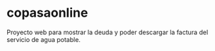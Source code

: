 # copasaonline
Proyecto web para mostrar la deuda y poder descargar la factura del servicio de agua potable.
